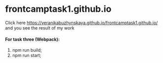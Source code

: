 # frontcamptask1.github.io

Click here https://veranikabuzhynskaya.github.io/frontcamptask1.github.io/ and you see the result of my work

#### For task three (Webpack):
1. npm run build;
2. npm run start;
